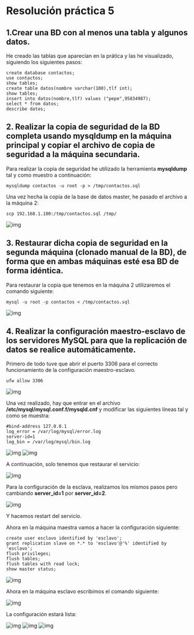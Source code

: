 # Resolución práctica 5

## 1.Crear una BD con al menos una tabla y algunos datos.

He creado las tablas que aparecían en la prática y las he visualizado, siguiendo los siguientes pasos:

```shell
create database contactos;
use contactos;
show tables;
create table datos(nombre varchar(100),tlf int);
show tables;
insert into datos(nombre,tlf) values ("pepe",95834987);
select * from datos;
describe datos;
```

## 2. Realizar la copia de seguridad de la BD completa usando mysqldump en la máquina principal y copiar el archivo de copia de seguridad a la máquina secundaria.

Para realizar la copia de seguridad he utilizado la herramienta **mysqldump** tal y como muestro a continuación:

```shell
mysqldump contactos -u root -p > /tmp/contactos.sql
```

Una vez hecha la copia de la base de datos master, he pasado el archivo a la máquina 2:

```shell
scp 192.168.1.100:/tmp/contactos.sql /tmp/
```
![img](https://i.imgur.com/lvgC3b9.jpg)

## 3. Restaurar dicha copia de seguridad en la segunda máquina (clonado manual de la BD), de forma que en ambas máquinas esté esa BD de forma idéntica.

Para restaurar la copia que tenemos en la máquina 2 utilizaremos el comando siguiente:


```shell
mysql -u root -p contactos < /tmp/contactos.sql
```

![img](https://i.imgur.com/cI5kf2u.jpg)

## 4. Realizar la configuración maestro-esclavo de los servidores MySQL para que la replicación de datos se realice automáticamente.

Primero de todo tuve que abrir el puerto 3306 para el correcto funcionamiento de la configuración maestro-esclavo.

```shell
ufw allow 3306
```

![img](https://i.imgur.com/fD6QQL8.jpg)

Una vez realizado, hay que entrar en el archivo **/etc/mysql/mysql.conf.f/mysqld.cnf** y modificar las siguientes líneas tal y como se muestra:

```shell
#bind-address 127.0.0.1
log_error = /var/log/mysql/error.log
server-id=1
log_bin = /var/log/mysql/bin.log
```
![img](https://i.imgur.com/wrs0NDk.jpg)
![img](https://i.imgur.com/dE5jSeh.jpg)

A continuación, solo tenemos que restaurar el servicio:

![img](https://i.imgur.com/HdjaERX.jpg)

Para la configuración de la esclava, realizamos los mismos pasos pero cambiando **server_id=1** por **server_id=2**.

![img](https://i.imgur.com/WtweYsx.jpg)

Y hacemos restart del servicio.

Ahora en la máquina maestra vamos a hacer la configuración siguiente:

```shell
create user esclavo identified by 'esclavo';
grant replication slave on *.* to 'esclavo'@'%' identified by 'esclavo';
flush privileges;
flush tables;
flush tables with read lock;
show master status;
```
![img](https://i.imgur.com/accygnf.jpg)

Ahora en la máquina esclavo escribimos el comando siguiente:

![img](https://i.imgur.com/0wZvecD.jpg)

La configuración estará lista:

![img](https://i.imgur.com/1xPUyVs.jpg)
![img](https://i.imgur.com/P7DKfXz.jpg)
![img](https://i.imgur.com/exWbugZ.jpg)




